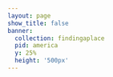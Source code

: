 ```yaml
---
layout: page
show_title: false
banner:
  collection: findingaplace
  pid: america
  y: 25%
  height: '500px'
---
```


